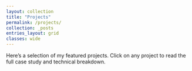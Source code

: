 ```yaml
---
layout: collection
title: "Projects"
permalink: /projects/
collection: _posts
entries_layout: grid
classes: wide
---
```


Here’s a selection of my featured projects. Click on any project to read the full case study and technical breakdown.
